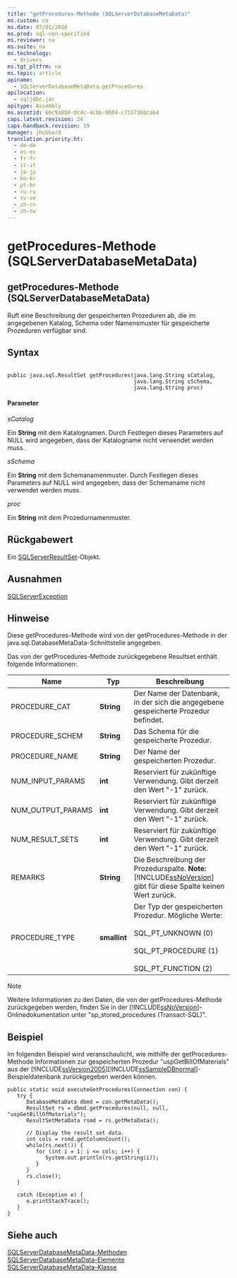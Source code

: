 ```yaml
---
title: "getProcedures-Methode (SQLServerDatabaseMetaData)"
ms.custom: na
ms.date: 07/01/2016
ms.prod: sql-non-specified
ms.reviewer: na
ms.suite: na
ms.technology: 
  - drivers
ms.tgt_pltfrm: na
ms.topic: article
apiname: 
  - SQLServerDatabaseMetaData.getProcedures
apilocation: 
  - sqljdbc.jar
apitype: Assembly
ms.assetid: 66c9a8b0-dc4c-4cbb-8004-c7157368cab4
caps.latest.revision: 24
caps.handback.revision: 19
manager: jhubbard
translation.priority.ht: 
  - de-de
  - es-es
  - fr-fr
  - it-it
  - ja-jp
  - ko-kr
  - pt-br
  - ru-ru
  - sv-se
  - zh-cn
  - zh-tw
---
```

# getProcedures-Methode (SQLServerDatabaseMetaData)
    
## getProcedures\-Methode \(SQLServerDatabaseMetaData\)  
 Ruft eine Beschreibung der gespeicherten Prozeduren ab, die im angegebenen Katalog, Schema oder Namensmuster für gespeicherte Prozeduren verfügbar sind.  
  
## Syntax  
  
```  
  
public java.sql.ResultSet getProcedures(java.lang.String sCatalog,  
                                        java.lang.String sSchema,  
                                        java.lang.String proc)  
```  
  
#### Parameter  
 *sCatalog*  
  
 Ein **String** mit dem Katalognamen. Durch Festlegen dieses Parameters auf NULL wird angegeben, dass der Katalogname nicht verwendet werden muss.  
  
 *sSchema*  
  
 Ein **String** mit dem Schemanamenmuster. Durch Festlegen dieses Parameters auf NULL wird angegeben, dass der Schemaname nicht verwendet werden muss.  
  
 *proc*  
  
 Ein **String** mit dem Prozedurnamenmuster.  
  
## Rückgabewert  
 Ein [SQLServerResultSet](../content/SQLServerResultSet-Class.md)\-Objekt.  
  
## Ausnahmen  
 [SQLServerException](../content/SQLServerException-Class.md)  
  
## Hinweise  
 Diese getProcedures\-Methode wird von der getProcedures\-Methode in der java.sql.DatabaseMetaData\-Schnittstelle angegeben.  
  
 Das von der getProcedures\-Methode zurückgegebene Resultset enthält folgende Informationen:  
  
|Name|Typ|Beschreibung|  
|----------|---------|------------------|  
|PROCEDURE\_CAT|**String**|Der Name der Datenbank, in der sich die angegebene gespeicherte Prozedur befindet.|  
|PROCEDURE\_SCHEM|**String**|Das Schema für die gespeicherte Prozedur.|  
|PROCEDURE\_NAME|**String**|Der Name der gespeicherten Prozedur.|  
|NUM\_INPUT\_PARAMS|**int**|Reserviert für zukünftige Verwendung. Gibt derzeit den Wert "\-1" zurück.|  
|NUM\_OUTPUT\_PARAMS|**int**|Reserviert für zukünftige Verwendung. Gibt derzeit den Wert "\-1" zurück.|  
|NUM\_RESULT\_SETS|**int**|Reserviert für zukünftige Verwendung. Gibt derzeit den Wert "\-1" zurück.|  
|REMARKS|**String**|Die Beschreibung der Prozedurspalte. **Note:**  [!INCLUDE[ssNoVersion](../content/includes/ssNoVersion_md.md)] gibt für diese Spalte keinen Wert zurück.|  
|PROCEDURE\_TYPE|**smallint**|Der Typ der gespeicherten Prozedur. Mögliche Werte:<br /><br /> SQL\_PT\_UNKNOWN \(0\)<br /><br /> SQL\_PT\_PROCEDURE \(1\)<br /><br /> SQL\_PT\_FUNCTION \(2\)|  
  
> [!NOTE]  
>  Weitere Informationen zu den Daten, die von der getProcedures\-Methode zurückgegeben werden, finden Sie in der [!INCLUDE[ssNoVersion](../content/includes/ssNoVersion_md.md)]\-Onlinedokumentation unter "sp\_stored\_procedures \(Transact\-SQL\)".  
  
## Beispiel  
 Im folgenden Beispiel wird veranschaulicht, wie mithilfe der getProcedures\-Methode Informationen zur gespeicherten Prozedur "uspGetBillOfMaterials" aus der [!INCLUDE[ssVersion2005](../content/includes/ssVersion2005_md.md)][!INCLUDE[ssSampleDBnormal](../content/includes/ssSampleDBnormal_md.md)]\-Beispieldatenbank zurückgegeben werden können.  
  
```  
public static void executeGetProcedures(Connection con) {  
   try {  
      DatabaseMetaData dbmd = con.getMetaData();  
      ResultSet rs = dbmd.getProcedures(null, null, "uspGetBillOfMaterials");  
      ResultSetMetaData rsmd = rs.getMetaData();  
  
      // Display the result set data.  
      int cols = rsmd.getColumnCount();  
      while(rs.next()) {  
         for (int i = 1; i <= cols; i++) {  
            System.out.println(rs.getString(i));  
         }  
      }  
      rs.close();  
   }   
  
   catch (Exception e) {  
      e.printStackTrace();  
   }  
}  
```  
  
## Siehe auch  
 [SQLServerDatabaseMetaData-Methoden](../content/SQLServerDatabaseMetaData-Methods.md)   
 [SQLServerDatabaseMetaData-Elemente](../content/SQLServerDatabaseMetaData-Members.md)   
 [SQLServerDatabaseMetaData-Klasse](../content/SQLServerDatabaseMetaData-Class.md)  
  
  